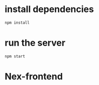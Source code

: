 # install dependencies
```bash
npm install
```

# run the server
```bash
npm start
```
# Nex-frontend
